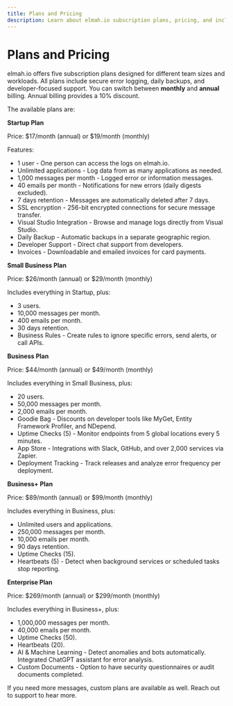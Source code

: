 ```yaml
---
title: Plans and Pricing
description: Learn about elmah.io subscription plans, pricing, and included features.
---
```


# Plans and Pricing

elmah.io offers five subscription plans designed for different team sizes and workloads. All plans include secure error logging, daily backups, and developer-focused support. You can switch between **monthly** and **annual** billing. Annual billing provides a 10% discount.

The available plans are:

**Startup Plan**

Price: $17/month (annual) or $19/month (monthly)

Features:
- 1 user - One person can access the logs on elmah.io.
- Unlimited applications - Log data from as many applications as needed.
- 1,000 messages per month - Logged error or information messages.
- 40 emails per month - Notifications for new errors (daily digests excluded).
- 7 days retention - Messages are automatically deleted after 7 days.
- SSL encryption - 256-bit encrypted connections for secure message transfer.
- Visual Studio Integration - Browse and manage logs directly from Visual Studio.
- Daily Backup - Automatic backups in a separate geographic region.
- Developer Support - Direct chat support from developers.
- Invoices - Downloadable and emailed invoices for card payments.

**Small Business Plan**

Price: $26/month (annual) or $29/month (monthly)

Includes everything in Startup, plus:
- 3 users.
- 10,000 messages per month.
- 400 emails per month.
- 30 days retention.
- Business Rules - Create rules to ignore specific errors, send alerts, or call APIs.

**Business Plan**

Price: $44/month (annual) or $49/month (monthly)

Includes everything in Small Business, plus:
- 20 users.
- 50,000 messages per month.
- 2,000 emails per month.
- Goodie Bag - Discounts on developer tools like MyGet, Entity Framework Profiler, and NDepend.
- Uptime Checks (5) - Monitor endpoints from 5 global locations every 5 minutes.
- App Store - Integrations with Slack, GitHub, and over 2,000 services via Zapier.
- Deployment Tracking - Track releases and analyze error frequency per deployment.

**Business+ Plan**

Price: $89/month (annual) or $99/month (monthly)

Includes everything in Business, plus:
- Unlimited users and applications.
- 250,000 messages per month.
- 10,000 emails per month.
- 90 days retention.
- Uptime Checks (15).
- Heartbeats (5) - Detect when background services or scheduled tasks stop reporting.

**Enterprise Plan**

Price: $269/month (annual) or $299/month (monthly)

Includes everything in Business+, plus:
- 1,000,000 messages per month.
- 40,000 emails per month.
- Uptime Checks (50).
- Heartbeats (20).
- AI & Machine Learning - Detect anomalies and bots automatically. Integrated ChatGPT assistant for error analysis.
- Custom Documents - Option to have security questionnaires or audit documents completed.

If you need more messages, custom plans are available as well. Reach out to support to hear more.